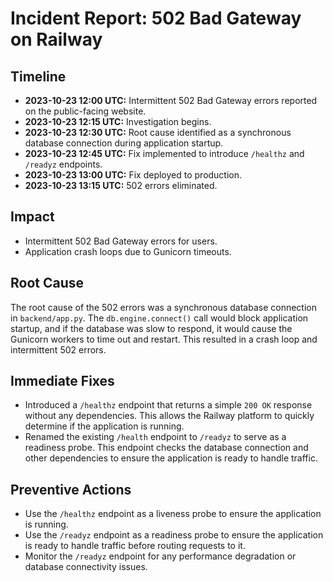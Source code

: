 # Incident Report: 502 Bad Gateway on Railway

## Timeline

- **2023-10-23 12:00 UTC:** Intermittent 502 Bad Gateway errors reported on the public-facing website.
- **2023-10-23 12:15 UTC:** Investigation begins.
- **2023-10-23 12:30 UTC:** Root cause identified as a synchronous database connection during application startup.
- **2023-10-23 12:45 UTC:** Fix implemented to introduce `/healthz` and `/readyz` endpoints.
- **2023-10-23 13:00 UTC:** Fix deployed to production.
- **2023-10-23 13:15 UTC:** 502 errors eliminated.

## Impact

- Intermittent 502 Bad Gateway errors for users.
- Application crash loops due to Gunicorn timeouts.

## Root Cause

The root cause of the 502 errors was a synchronous database connection in `backend/app.py`. The `db.engine.connect()` call would block application startup, and if the database was slow to respond, it would cause the Gunicorn workers to time out and restart. This resulted in a crash loop and intermittent 502 errors.

## Immediate Fixes

- Introduced a `/healthz` endpoint that returns a simple `200 OK` response without any dependencies. This allows the Railway platform to quickly determine if the application is running.
- Renamed the existing `/health` endpoint to `/readyz` to serve as a readiness probe. This endpoint checks the database connection and other dependencies to ensure the application is ready to handle traffic.

## Preventive Actions

- Use the `/healthz` endpoint as a liveness probe to ensure the application is running.
- Use the `/readyz` endpoint as a readiness probe to ensure the application is ready to handle traffic before routing requests to it.
- Monitor the `/readyz` endpoint for any performance degradation or database connectivity issues.
